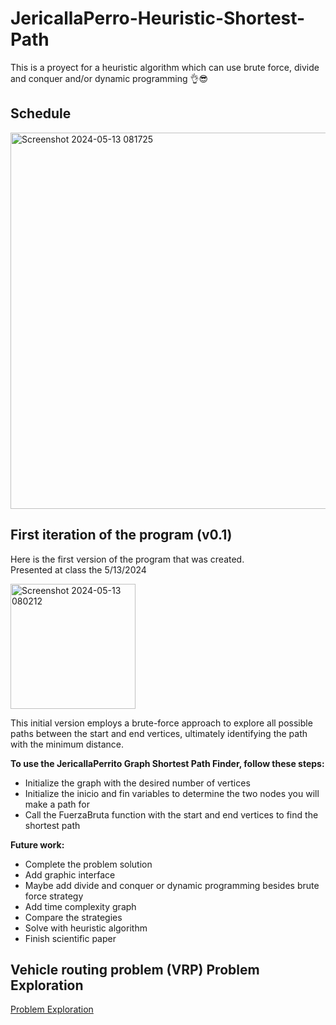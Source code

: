 # JericallaPerro-Heuristic-Shortest-Path
This is a proyect for a heuristic algorithm which can use brute force, divide and conquer and/or dynamic programming 👌😎

## Schedule
<img width="602" alt="Screenshot 2024-05-13 081725" src="https://github.com/Fabian-J-Escalante/JericallaPerro-Heuristic-Shortest-Path/assets/106487460/38c4665e-718f-440e-aefb-3366e4c8f14b">


## First iteration of the program (v0.1)
Here is the first version of the program that was created. <br />
Presented at class the 5/13/2024

<img width="200" alt="Screenshot 2024-05-13 080212" src="https://github.com/Fabian-J-Escalante/JericallaPerro-Heuristic-Shortest-Path/assets/106487460/54c83357-9875-479a-994a-0fd37e4ad051">

This initial version employs a brute-force approach to explore all possible paths between the start and end vertices, ultimately identifying the path with the minimum distance. 

**To use the JericallaPerrito Graph Shortest Path Finder, follow these steps:**

+ Initialize the graph with the desired number of vertices
+ Initialize the inicio and fin variables to determine the two nodes you will make a path for
+ Call the FuerzaBruta function with the start and end vertices to find the shortest path

**Future work:**
+ Complete the problem solution
+ Add graphic interface
+ Maybe add divide and conquer or dynamic programming besides brute force strategy
+ Add time complexity graph
+ Compare the strategies
+ Solve with heuristic algorithm
+ Finish scientific paper

## Vehicle routing problem (VRP) Problem Exploration
[Problem Exploration](/README.md)
